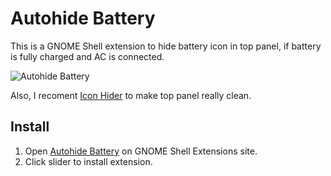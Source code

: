# Autohide Battery

This is a GNOME Shell extension to hide battery icon in top panel,
if battery is fully charged and AC is connected.

![Autohide Battery](http://ai.github.io/autohide-battery/screenshot.png)

Also, I recoment [Icon Hider] to make top panel really clean.

[Icon Hider]: https://extensions.gnome.org/extension/351/icon-hider/
[Antisocial Menu]: https://extensions.gnome.org/extension/547/antisocial-menu/

## Install

1. Open [Autohide Battery] on GNOME Shell Extensions site.
2. Click slider to install extension.

[Autohide Battery]: https://extensions.gnome.org/extension/595/autohide-battery/
